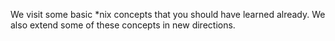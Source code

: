 We visit some basic *nix concepts that you should have learned already.
We also extend some of these concepts in new directions.
